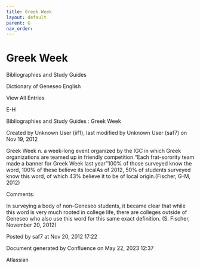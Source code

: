 ```yaml
---
title: Greek Week
layout: default
parent: G
nav_order:
---
```


# Greek Week

Bibliographies and Study Guides

Dictionary of Geneseo English

View All Entries

E-H

Bibliographies and Study Guides : Greek Week

Created by  Unknown User (iif1), last modified by  Unknown User (saf7) on Nov 19, 2012

Greek Week n. a week-long event organized by the IGC in which Greek organizations are teamed up in friendly competition.“Each frat-sorority team made a banner for Greek Week last year”100% of those surveyed know the word, 100% of these believe its localAs of 2012, 50% of students surveyed know this word, of which 43% believe it to be of local origin.(Fischer, G-M, 2012)

Comments:

In surveying a body of non-Geneseo students, it became clear that while this word is very much rooted in college life, there are colleges outside of Geneseo who also use this word for this same exact definition. (S. Fischer, November 20, 2012)

Posted by saf7 at Nov 20, 2012 17:22

Document generated by Confluence on May 22, 2023 12:37

Atlassian
